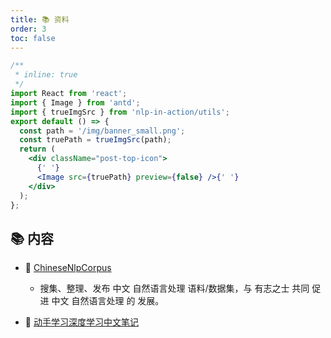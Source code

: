 ```yaml
---
title: 📚 资料
order: 3
toc: false
---
```


```jsx
/**
 * inline: true
 */
import React from 'react';
import { Image } from 'antd';
import { trueImgSrc } from 'nlp-in-action/utils';
export default () => {
  const path = '/img/banner_small.png';
  const truePath = trueImgSrc(path);
  return (
    <div className="post-top-icon">
      {' '}
      <Image src={truePath} preview={false} />{' '}
    </div>
  );
};
```

## 📚 内容

- 📖 [ChineseNlpCorpus](https://github.com/SophonPlus/ChineseNlpCorpus)

  - 搜集、整理、发布 中文 自然语言处理 语料/数据集，与 有志之士 共同 促进 中文 自然语言处理 的 发展。

- 📖 [动手学习深度学习中文笔记](https://github.com/HIT-UG-Group/DeepLearning-MuLi-Notes)
